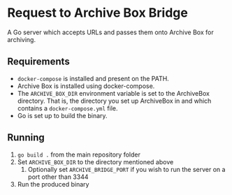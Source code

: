 # Request to Archive Box Bridge
A Go server which accepts URLs and passes them onto Archive Box for archiving.

## Requirements
- `docker-compose` is installed and present on the PATH.
- Archive Box is installed using docker-compose.
- The `ARCHIVE_BOX_DIR` environment variable is set to the ArchiveBox directory. That is, the directory you set up ArchiveBox in and which contains a `docker-compose.yml` file.
- Go is set up to build the binary.

## Running
1. `go build .` from the main repository folder
2. Set `ARCHIVE_BOX_DIR` to the directory mentioned above
   1. Optionally set `ARCHIVE_BRIDGE_PORT` if you wish to run the server on a port other than 3344
3. Run the produced binary